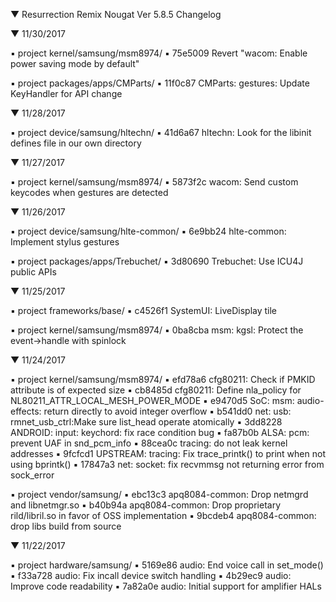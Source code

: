 
 ▼ Resurrection Remix Nougat Ver 5.8.5 Changelog


 ▼ 11/30/2017


 ▪ project kernel/samsung/msm8974/
 ▪ 75e5009 Revert "wacom: Enable power saving mode by default"

 ▪ project packages/apps/CMParts/
 ▪ 11f0c87 CMParts: gestures: Update KeyHandler for API change

 ▼ 11/28/2017


 ▪ project device/samsung/hltechn/
 ▪ 41d6a67 hltechn: Look for the libinit defines file in our own directory

 ▼ 11/27/2017


 ▪ project kernel/samsung/msm8974/
 ▪ 5873f2c wacom: Send custom keycodes when gestures are detected

 ▼ 11/26/2017


 ▪ project device/samsung/hlte-common/
 ▪ 6e9bb24 hlte-common: Implement stylus gestures

 ▪ project packages/apps/Trebuchet/
 ▪ 3d80690 Trebuchet: Use ICU4J public APIs

 ▼ 11/25/2017


 ▪ project frameworks/base/
 ▪ c4526f1 SystemUI: LiveDisplay tile

 ▪ project kernel/samsung/msm8974/
 ▪ 0ba8cba msm: kgsl: Protect the event->handle with spinlock

 ▼ 11/24/2017


 ▪ project kernel/samsung/msm8974/
 ▪ efd78a6 cfg80211: Check if PMKID attribute is of expected size
 ▪ cb8485d cfg80211: Define nla_policy for NL80211_ATTR_LOCAL_MESH_POWER_MODE
 ▪ e9470d5 SoC: msm: audio-effects: return directly to avoid integer overflow
 ▪ b541dd0 net: usb: rmnet_usb_ctrl:Make sure list_head operate atomically
 ▪ 3dd8228 ANDROID: input: keychord: fix race condition bug
 ▪ fa87b0b ALSA: pcm: prevent UAF in snd_pcm_info
 ▪ 88cea0c tracing: do not leak kernel addresses
 ▪ 9fcfcd1 UPSTREAM: tracing: Fix trace_printk() to print when not using bprintk()
 ▪ 17847a3 net: socket: fix recvmmsg not returning error from sock_error

 ▪ project vendor/samsung/
 ▪ ebc13c3 apq8084-common: Drop netmgrd and libnetmgr.so
 ▪ b40b94a apq8084-common: Drop proprietary rild/libril.so in favor of OSS implementation
 ▪ 9bcdeb4 apq8084-common: drop libs build from source

 ▼ 11/22/2017


 ▪ project hardware/samsung/
 ▪ 5169e86 audio: End voice call in set_mode()
 ▪ f33a728 audio: Fix incall device switch handling
 ▪ 4b29ec9 audio: Improve code readability
 ▪ 7a82a0e audio: Initial support for amplifier HALs

